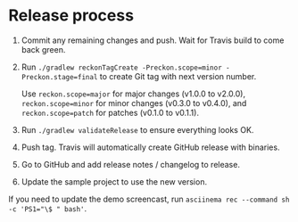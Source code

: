 # Release process

1. Commit any remaining changes and push. Wait for Travis build to come back green.
2. Run `./gradlew reckonTagCreate -Preckon.scope=minor -Preckon.stage=final` to create Git tag with next version number. 
   
   Use `reckon.scope=major` for major changes (v1.0.0 to v2.0.0), `reckon.scope=minor` for minor changes (v0.3.0 to v0.4.0),
   and `reckon.scope=patch` for patches (v0.1.0 to v0.1.1).
   
3. Run `./gradlew validateRelease` to ensure everything looks OK.
4. Push tag. Travis will automatically create GitHub release with binaries.
5. Go to GitHub and add release notes / changelog to release.
6. Update the sample project to use the new version.

If you need to update the demo screencast, run `asciinema rec --command sh -c 'PS1="\$ " bash'`.
